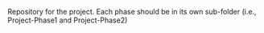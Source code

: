 Repository for the project. Each phase should be in its own sub-folder (i.e., Project-Phase1 and  Project-Phase2)